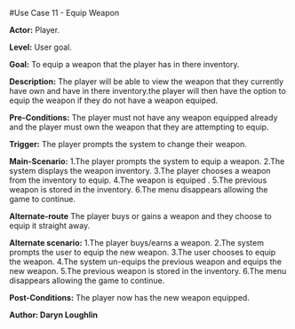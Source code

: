  #Use Case 11 - Equip Weapon
 
 **Actor:** Player.
 
 **Level:** User goal.
 
 **Goal:** To equip a weapon that the player has in there inventory.

 **Description:** The player will be able to view the weapon that they currently have own and have in there inventory.the player will then have the option to equip the weapon if they do not have a weapon equiped.
 
 **Pre-Conditions:** The player must not have any weapon equipped already and the player must own the weapon that they are attempting to equip.
 
 **Trigger:** The player prompts the system to change their weapon.
 
 **Main-Scenario:** 1.The player prompts the system to equip a weapon.
                   2.The system displays the weapon inventory.
                   3.The player chooses a weapon from the inventory to equip.
                   4.The weapon is equiped .
                   5.The previous weapon is stored in the inventory.
                   6.The menu disappears allowing the game to continue.
 
 **Alternate-route** The player buys or gains a weapon and they choose to equip it straight away.
 
 **Alternate scenario:** 1.The player buys/earns a weapon.
                               2.The system prompts the user to equip the new weapon.
                               3.The user chooses to equip the weapon.
                               4.The system un-equips the previous weapon and equips the new weapon.
                               5.The previous weapon is stored in the inventory.
                               6.The menu disappears allowing the game to continue.
                               
 **Post-Conditions:** The player now has the new weapon equipped.
  
 **Author: Daryn Loughlin**